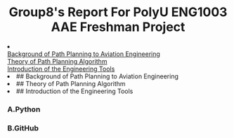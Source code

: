  <h1 align="center">Group8's Report For PolyU ENG1003 AAE Freshman Project </h1>
<li>
 <br />
 <a href="#Background-of-Path-Planning-to-Aviation-Engineering">Background of Path Planning to Aviation Engineering</a>
 <br />
 <a href="#Theory-of-Path-Planning-Algorithm">Theory of Path Planning Algorithm</a>
 <br />
 <a href="#Introduction-of-the-Engineering-Tools">Introduction of the Engineering Tools</a>
 <br />
 

 <li>
   <!-- Background of Path Planning to Aviation Engineering -->
    ## Background of Path Planning to Aviation Engineering
  
 <li>
   <!-- Theory of Path Planning Algorithm -->
    ## Theory of Path Planning Algorithm
 
 <li>
   <!-- Introduction of the Engineering Tools -->
    ## Introduction of the Engineering Tools
 
 ###    A.Python
 ###    B.GitHub
